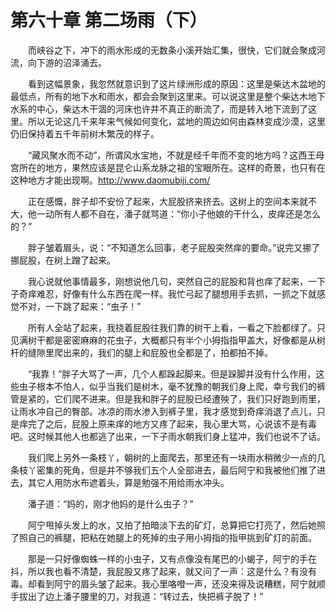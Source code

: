 # 第六十章 第二场雨（下）


　　而峡谷之下，冲下的雨水形成的无数条小溪开始汇集，很快，它们就会聚成河流，向下游的沼泽涌去。

　　看到这幅景象，我忽然就意识到了这片绿洲形成的原因：这里是柴达木盆地的最低点，所有的地下水和雨水，都会会聚到这里来。可以说这里是整个柴达木地下水系的中心，柴达木干涸的河床也许并不真正的断流了，而是转入地下流到了这里。所以无论这几千来年来气候如何变化，盆地的周边如何由森林变成沙漠，这里仍旧保持着五千年前树木繁茂的样子。

　　“藏风聚水而不动”，所谓风水宝地，不就是经千年而不变的地方吗？这西王母宫所在的地方，果然应该是昆仑山系龙脉之祖的宝眼所在。这样的奇景，也只有在这种地方才能出现啊。http://www.daomubiji.com/

　　正在感慨，胖子却不安份了起来，大屁股挤来挤去。这树上的空间本来就不大，他一动所有人都不自在，潘子就骂道：“你小子他娘的干什么，皮痒还是怎么的？”

　　胖子皱着眉头，说：“不知道怎么回事，老子屁股突然痒的要命。”说完又挪了挪屁股，在树上蹭了起来。

　　我心说就他事情最多，刚想说他几句，突然自己的屁股和背也痒了起来，一下子奇痒难忍，好像有什么东西在爬一样。我忙弓起了腿想用手去抓，一抓之下就感觉不对，一下跳了起来：“虫子！”

　　所有人全站了起来，我挠着屁股往我们靠的树干上看，一看之下脸都绿了。只见满树干都是密密麻麻的花虫子，大概都只有半个小拇指指甲盖大，好像都是从树杆的缝隙里爬出来的，我们的腿上和屁股也全都是了，拍都拍不掉。

　　“我靠！”胖子大骂了一声，几个人都跺起脚来。但是跺脚并没有什么作用，这些虫子根本不怕人，似乎当我们是树木，毫不犹豫的朝我们身上爬，幸亏我们的裤管是紧的，它们爬不进来。但是我和胖子的屁股已经遭殃了，我们只好跑到雨里，让雨水冲自己的臀部。冰凉的雨水渗入到裤子里，我才感觉到奇痒消退了点儿，只是痒完了之后，屁股上原来痒的地方又疼了起来，我心里大骂，心说该不是有毒吧。这时候其他人也都逃了出来，一下子雨水朝我们身上猛冲，我们也说不了话。

　　我们爬上另外一条枝丫，朝树的上面爬去，那里还有一块雨水稍微少一点的几条枝丫密集的死角，但是并不够我们五个人全部进去，最后阿宁和我被他们推了进去，其它人用防水布遮着头，算是勉强不用给雨水冲头。

　　潘子道：“妈的，刚才他妈的是什么虫子？”

　　阿宁甩掉头发上的水，又拍了拍暗淡下去的矿灯，总算把它打亮了，然后她照了照自己的裤腿，把粘在她腿上的死掉的虫子用小拇指的指甲挑到矿灯的前面。

　　那是一只好像蜘蛛一样的小虫子，又有点像没有尾巴的小蝎子，阿宁的手在抖，所以我也看不清楚，我屁股又疼了起来，就又问了一声：这是什么？有没有毒。却看到阿宁的眉头皱了起来。我心里咯噔一声，还没来得及说糟糕，阿宁就顺手拔出了边上潘子腰里的刀，对我道：“转过去，快把裤子脱了！”

